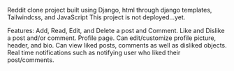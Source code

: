 Reddit clone project built using Django, html through django templates, Tailwindcss, and JavaScript
This project is not deployed...yet.

Features:
Add, Read, Edit, and Delete a post and Comment.
Like and Dislike a post and/or comment.
Profile page. Can edit/customize profile picture, header, and bio.
Can view liked posts, comments as well as disliked objects.
Real time notifications such as notifying user who liked their post/comments. 



